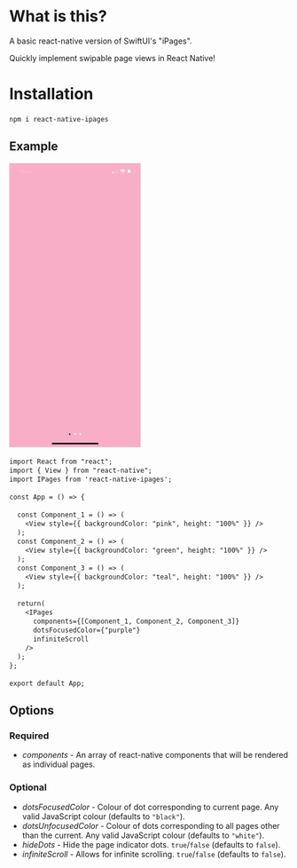 # What is this?

A basic react-native version of SwiftUI's "iPages".

Quickly implement swipable page views in React Native!

# Installation

`npm i react-native-ipages`

## Example

<img src="ipages.gif" width="237" height="512"/>

```
import React from "react";
import { View } from "react-native";
import IPages from 'react-native-ipages';

const App = () => {

  const Component_1 = () => (
    <View style={{ backgroundColor: "pink", height: "100%" }} />
  );
  const Component_2 = () => (
    <View style={{ backgroundColor: "green", height: "100%" }} />
  );
  const Component_3 = () => (
    <View style={{ backgroundColor: "teal", height: "100%" }} />
  );
  
  return(
    <IPages
      components={[Component_1, Component_2, Component_3]}
      dotsFocusedColor={"purple"}
      infiniteScroll
    />
  );
};

export default App;

```

## Options

### Required

* *components* - An array of react-native components that will be rendered as individual pages.

### Optional

* *dotsFocusedColor* - Colour of dot corresponding to current page. Any valid JavaScript colour (defaults to `"black"`).
* *dotsUnfocusedColor* - Colour of dots corresponding to all pages other than the current. Any valid JavaScript colour (defaults to `"white"`).
* *hideDots* - Hide the page indicator dots. `true`/`false` (defaults to `false`).
* *infiniteScroll* - Allows for infinite scrolling. `true`/`false` (defaults to `false`).
